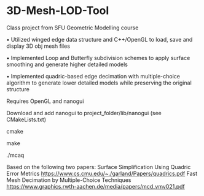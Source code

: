 # 3D-Mesh-LOD-Tool
Class project from SFU Geometric Modelling course

•	Utilized winged edge data structure and C++/OpenGL to load, save and display 3D obj mesh files

•	Implemented Loop and Butterfly subdivision schemes to apply surface smoothing and generate higher detailed models

•	Implemented quadric-based edge decimation with multiple-choice algorithm to generate lower detailed models while preserving the original structure

Requires OpenGL and nanogui

Download and add nanogui to project_folder/lib/nanogui (see CMakeLists.txt)

cmake

make

./mcaq

Based on the following two papers: 
Surface Simplification Using Quadric Error Metrics https://www.cs.cmu.edu/~./garland/Papers/quadrics.pdf
Fast Mesh Decimation by Multiple-Choice Techniques https://www.graphics.rwth-aachen.de/media/papers/mcd_vmv021.pdf
